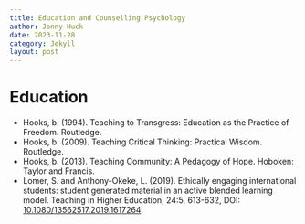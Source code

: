 ```yaml
---
title: Education and Counselling Psychology
author: Jonny Huck
date: 2023-11-28
category: Jekyll
layout: post
---
```


# Education

* Hooks, b. (1994). Teaching to Transgress: Education as the Practice of Freedom. Routledge.
* Hooks, b. (2009). Teaching Critical Thinking: Practical Wisdom. Routledge.
* Hooks, b. (2013). Teaching Community: A Pedagogy of Hope. Hoboken: Taylor and Francis.
* Lomer, S. and Anthony-Okeke, L. (2019). Ethically engaging international students: student generated material in an active blended learning model. Teaching in Higher Education, 24:5, 613-632, DOI: [10.1080/13562517.2019.1617264](https://www.tandfonline.com/doi/abs/10.1080/13562517.2019.1617264?journalCode=cthe20).
